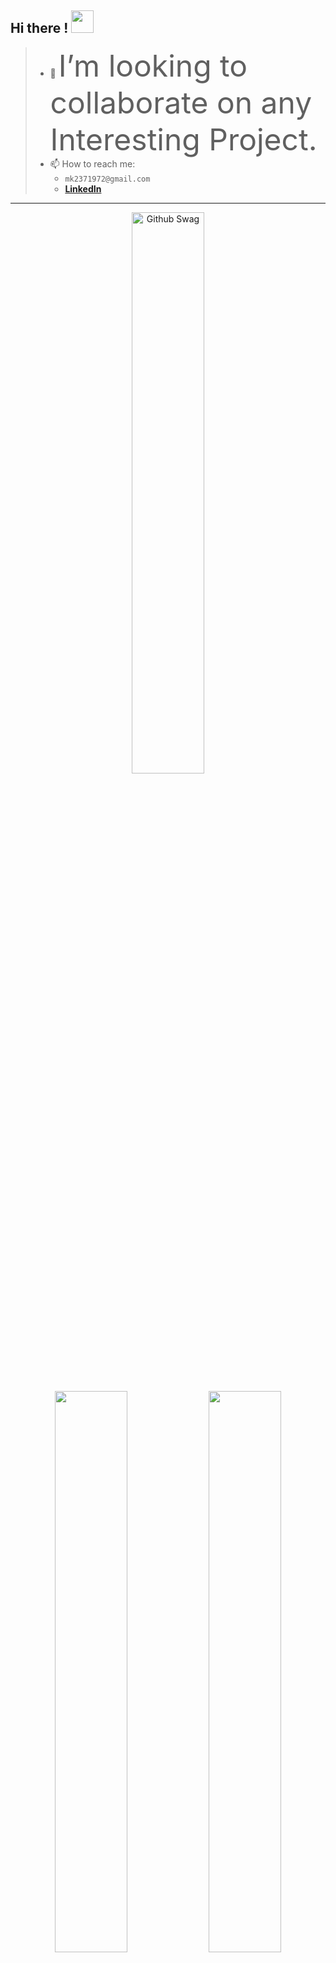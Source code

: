 ## Hi there ! <img src="https://raw.githubusercontent.com/MartinHeinz/MartinHeinz/master/wave.gif" width="36px">
>>
> * 👯 <font size="30">I’m looking to collaborate on any Interesting Project.</font> 
> * 📫 How to reach me: 
>   - `mk2371972@gmail.com`
>   - [**LinkedIn**](https://www.linkedin.com/in/shubham-vyas-99219a138/)

<hr>

<p align="center">
  <img width="48%" src="https://user-images.githubusercontent.com/624760/87853370-37690080-c901-11ea-8207-5ad27ce5f7b8.gif" alt="Github Swag" />
</p>

<p align="center">
  <img width="48%" src="https://github-readme-stats.vercel.app/api?username=Wishy-S&show_icons=true&theme=tokyonight" />
  <img width="48%" src="https://github-readme-streak-stats.herokuapp.com/?user=Wishy-S&theme=tokyonight" />
</p>
